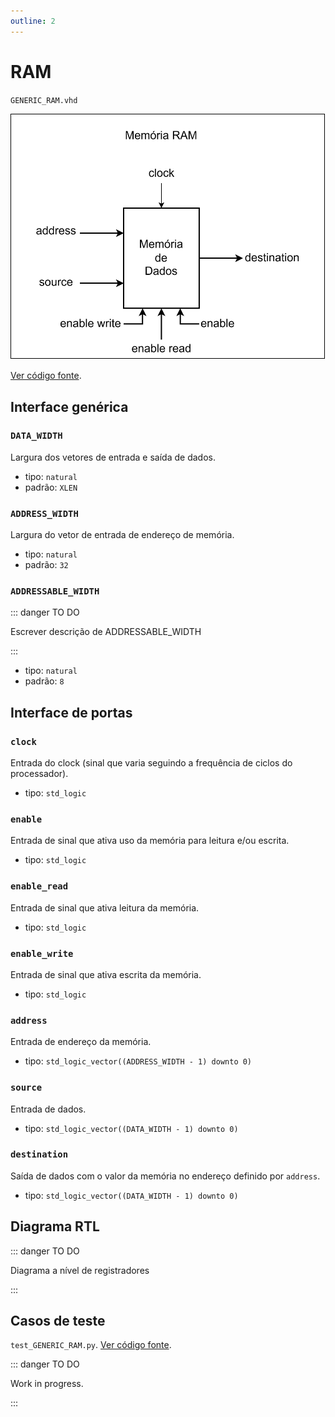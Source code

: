 ```yaml
---
outline: 2
---
```


# RAM

`GENERIC_RAM.vhd`

![Diagrama de portas da memória RAM](../../public/images/referencia/componentes/generic_ram.drawio.svg)

[Ver código fonte](https://github.com/pfeinsper/24a-CTI-RISCV/blob/main/src/GENERIC_RAM.vhd).

## Interface genérica

### `DATA_WIDTH`

Largura dos vetores de entrada e saída de dados.

- tipo: `natural`
- padrão: `XLEN`

### `ADDRESS_WIDTH`

Largura do vetor de entrada de endereço de memória.

- tipo: `natural`
- padrão: `32`

### `ADDRESSABLE_WIDTH`

::: danger TO DO

Escrever descrição de ADDRESSABLE_WIDTH

:::

- tipo: `natural`
- padrão: `8`

## Interface de portas

### `clock`

Entrada do clock (sinal que varia seguindo a frequência de ciclos do
processador).

- tipo: `std_logic`

### `enable`

Entrada de sinal que ativa uso da memória para leitura e/ou escrita.

- tipo: `std_logic`

### `enable_read`

Entrada de sinal que ativa leitura da memória.

- tipo: `std_logic`

### `enable_write`

Entrada de sinal que ativa escrita da memória.

- tipo: `std_logic`

### `address`

Entrada de endereço da memória.

- tipo: `std_logic_vector((ADDRESS_WIDTH - 1) downto 0)`

### `source`

Entrada de dados.

- tipo: `std_logic_vector((DATA_WIDTH - 1) downto 0)`

### `destination`

Saída de dados com o valor da memória no endereço definido por `address`.

- tipo: `std_logic_vector((DATA_WIDTH - 1) downto 0)`

## Diagrama RTL

::: danger TO DO

Diagrama a nível de registradores

:::

## Casos de teste

`test_GENERIC_RAM.py`.
[Ver código fonte](https://github.com/pfeinsper/24a-CTI-RISCV/blob/main/test/test_GENERIC_RAM.py).

::: danger TO DO

Work in progress.

:::
